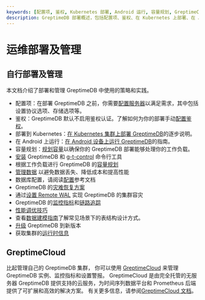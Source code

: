 ```yaml
---
keywords: [配置项, 鉴权, Kubernetes 部署, Android 运行, 容量规划, GreptimeCloud]
description: GreptimeDB 部署概述，包括配置项、鉴权、在 Kubernetes 上部署、在 Android 上运行、容量规划和 GreptimeCloud 的介绍。
---
```


# 运维部署及管理

## 自行部署及管理

本文档介绍了部署和管理 GreptimeDB 中使用的策略和实践。

- 配置项：在部署 GreptimeDB 之前，你需要[配置服务器](configuration.md)以满足需求，其中包括设置协议选项、存储选项等。
- 鉴权：GreptimeDB 默认不启用鉴权认证。了解如何为你的部署手动[配置鉴权](./authentication/overview.md)。
- 部署到 Kubernetes：[在 Kubernetes 集群上部署 GreptimeDB](./deploy-on-kubernetes/overview.md)的逐步说明。
- 在 Android 上运行：[在 Android 设备上运行 GreptimeDB](run-on-android.md)的指南。
- 容量规划：[规划容量](/user-guide/deployments-administration/capacity-plan.md)以确保你的 GreptimeDB 部署能够处理你的工作负载。
- [安装](/getting-started/installation/overview.md) GreptimeDB 和 [g-t-control](/reference/gtctl.md) 命令行工具
- 根据工作负载进行 GreptimeDB 的[容量规划](/user-guide/deployments-administration/capacity-plan.md)
- [管理数据](/user-guide/deployments-administration/manage-data/overview.md) 以避免数据丢失、降低成本和提高性能
- 数据库配置，请阅读[配置](/user-guide/deployments-administration/configuration.md)参考文档
- GreptimeDB 的[灾难恢复方案](/user-guide/deployments-administration/disaster-recovery/overview.md)
- 通过[设置 Remote WAL](./remote-wal/quick-start.md) 实现 GreptimeDB 的集群容灾
- GreptimeDB 的[监控指标](/user-guide/deployments-administration/monitoring/export-metrics.md)和[链路追踪](/user-guide/deployments-administration/monitoring/tracing.md)
- [性能调优技巧](/user-guide/deployments-administration/performance-tuning/performance-tuning-tips.md)
- 查看[数据建模指南](/user-guide/deployments-administration/performance-tuning/design-table.md)了解常见场景下的表结构设计方式。
- [升级](/user-guide/deployments-administration/upgrade.md) GreptimeDB 到新版本
- 获取集群的[运行时信息](/user-guide/deployments-administration/monitoring/runtime-info.md)

## GreptimeCloud

比起管理自己的 GreptimeDB 集群，
你可以使用 [GreptimeCloud](https://greptime.cloud) 来管理 GreptimeDB 实例、监控指标和设置警报。
GreptimeCloud 是由完全托管的无服务器 GreptimeDB 提供支持的云服务，为时间序列数据平台和 Prometheus 后端提供了可扩展和高效的解决方案。
有关更多信息，请参阅[GreptimeCloud 文档](https://docs.greptime.cn/nightly/greptimecloud/overview)。
